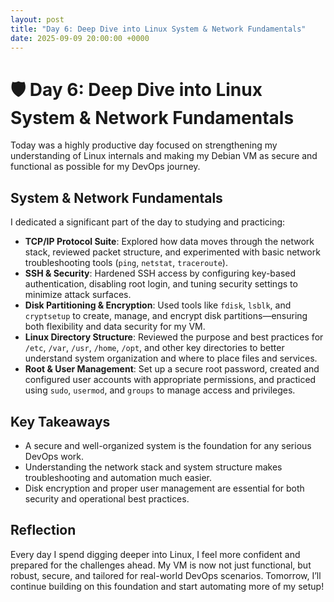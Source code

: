 ```yaml
---
layout: post
title: "Day 6: Deep Dive into Linux System & Network Fundamentals"
date: 2025-09-09 20:00:00 +0000
---
```


# 🛡️ Day 6: Deep Dive into Linux System & Network Fundamentals

Today was a highly productive day focused on strengthening my understanding of Linux internals and making my Debian VM as secure and functional as possible for my DevOps journey.

## System & Network Fundamentals

I dedicated a significant part of the day to studying and practicing:
- **TCP/IP Protocol Suite**: Explored how data moves through the network stack, reviewed packet structure, and experimented with basic network troubleshooting tools (`ping`, `netstat`, `traceroute`).
- **SSH & Security**: Hardened SSH access by configuring key-based authentication, disabling root login, and tuning security settings to minimize attack surfaces.
- **Disk Partitioning & Encryption**: Used tools like `fdisk`, `lsblk`, and `cryptsetup` to create, manage, and encrypt disk partitions—ensuring both flexibility and data security for my VM.
- **Linux Directory Structure**: Reviewed the purpose and best practices for `/etc`, `/var`, `/usr`, `/home`, `/opt`, and other key directories to better understand system organization and where to place files and services.
- **Root & User Management**: Set up a secure root password, created and configured user accounts with appropriate permissions, and practiced using `sudo`, `usermod`, and `groups` to manage access and privileges.

## Key Takeaways
- A secure and well-organized system is the foundation for any serious DevOps work.
- Understanding the network stack and system structure makes troubleshooting and automation much easier.
- Disk encryption and proper user management are essential for both security and operational best practices.

## Reflection

Every day I spend digging deeper into Linux, I feel more confident and prepared for the challenges ahead. My VM is now not just functional, but robust, secure, and tailored for real-world DevOps scenarios. Tomorrow, I’ll continue building on this foundation and start automating more of my setup!
